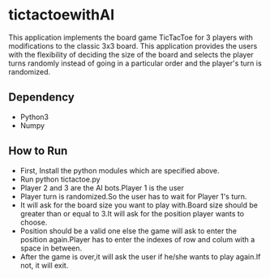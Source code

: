 # tictactoewithAI

This application implements the board game TicTacToe for 3 players with modifications to the classic 3x3 board.
This application provides the users with the flexibility of deciding the size of the board and selects the player turns randomly instead of going in a particular order and the player's turn is randomized.

## Dependency
- Python3
- Numpy


## How to Run

- First, Install the python modules which are specified above.
- Run python tictactoe.py
- Player  2 and 3 are the AI bots.Player 1 is the user
- Player turn is randomized.So the user has to wait for Player 1's turn.
- It will ask for the board size you want to play with.Board size should be greater than or equal to 3.It will ask for the position player wants to choose.
- Position should be a valid one else the game will ask to enter the position again.Player has to enter the indexes of row and colum with a space in between.
- After the game is over,it will ask the user if he/she wants to play again.If not, it will exit.


